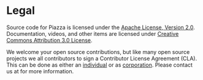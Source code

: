 # Legal

Source code for Piazza is licensed under the <a target="_blank" href="http://www.apache.org/licenses/LICENSE-2.0">Apache License, Version 2.0</a>. Documentation, videos,
and other items are licensed under 
<a target="_blank" href="https://creativecommons.org/licenses/by/3.0/us/">Creative Commons Attribution 3.0 License</a>.

We welcome your open source contributions, but like many open source
projects we all contributors to sign a Contributor License Agreement
(CLA). This can be done as either an
<a target="_blank" href="https://github.com/venicegeo/venice/blob/master/legal/I-CLA.txt">individual</a>
or as
<a target="_blank" href="https://github.com/venicegeo/venice/blob/master/legal/C-CLA.txt">corporation</a>.
Please contact us at <a id="contact_email"></a> for more information.
